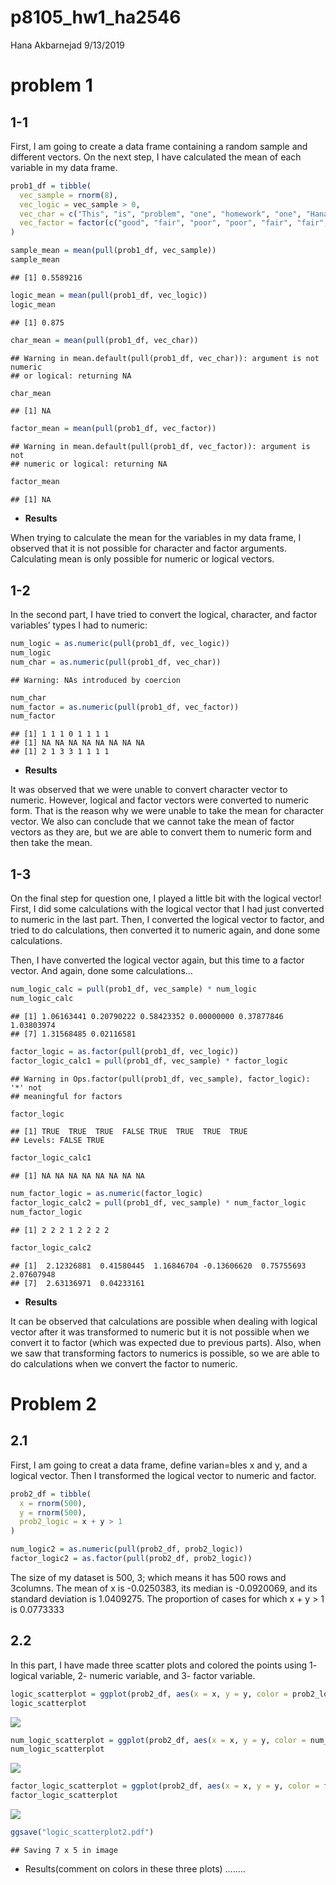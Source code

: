 p8105\_hw1\_ha2546
================
Hana Akbarnejad
9/13/2019

# problem 1

## 1-1

First, I am going to create a data frame containing a random sample and
different vectors. On the next step, I have calculated the mean of each
variable in my data frame.

``` r
prob1_df = tibble(
  vec_sample = rnorm(8),
  vec_logic = vec_sample > 0,
  vec_char = c("This", "is", "problem", "one", "homework", "one", "Hana", "Akbarnejad"),
  vec_factor = factor(c("good", "fair", "poor", "poor", "fair", "fair", "fair", "fair"))
)

sample_mean = mean(pull(prob1_df, vec_sample))
sample_mean
```

    ## [1] 0.5589216

``` r
logic_mean = mean(pull(prob1_df, vec_logic))
logic_mean
```

    ## [1] 0.875

``` r
char_mean = mean(pull(prob1_df, vec_char))
```

    ## Warning in mean.default(pull(prob1_df, vec_char)): argument is not numeric
    ## or logical: returning NA

``` r
char_mean
```

    ## [1] NA

``` r
factor_mean = mean(pull(prob1_df, vec_factor))
```

    ## Warning in mean.default(pull(prob1_df, vec_factor)): argument is not
    ## numeric or logical: returning NA

``` r
factor_mean
```

    ## [1] NA

  - **Results**

When trying to calculate the mean for the variables in my data frame, I
observed that it is not possible for character and factor arguments.
Calculating mean is only possible for numeric or logical vectors.

## 1-2

In the second part, I have tried to convert the logical, character, and
factor variables’ types I had to numeric:

``` r
num_logic = as.numeric(pull(prob1_df, vec_logic))
num_logic
num_char = as.numeric(pull(prob1_df, vec_char))
```

    ## Warning: NAs introduced by coercion

``` r
num_char
num_factor = as.numeric(pull(prob1_df, vec_factor))
num_factor
```

    ## [1] 1 1 1 0 1 1 1 1
    ## [1] NA NA NA NA NA NA NA NA
    ## [1] 2 1 3 3 1 1 1 1

  - **Results**

It was observed that we were unable to convert character vector to
numeric. However, logical and factor vectors were converted to numeric
form. That is the reason why we were unable to take the mean for
character vector. We also can conclude that we cannot take the mean of
factor vectors as they are, but we are able to convert them to numeric
form and then take the mean.

## 1-3

On the final step for question one, I played a little bit with the
logical vector\! First, I did some calculations with the logical vector
that I had just converted to numeric in the last part. Then, I converted
the logical vector to factor, and tried to do calculations, then
converted it to numeric again, and done some calculations.

Then, I have converted the logical vector again, but this time to a
factor vector. And again, done some calculations…

``` r
num_logic_calc = pull(prob1_df, vec_sample) * num_logic
num_logic_calc
```

    ## [1] 1.06163441 0.20790222 0.58423352 0.00000000 0.37877846 1.03803974
    ## [7] 1.31568485 0.02116581

``` r
factor_logic = as.factor(pull(prob1_df, vec_logic))
factor_logic_calc1 = pull(prob1_df, vec_sample) * factor_logic
```

    ## Warning in Ops.factor(pull(prob1_df, vec_sample), factor_logic): '*' not
    ## meaningful for factors

``` r
factor_logic
```

    ## [1] TRUE  TRUE  TRUE  FALSE TRUE  TRUE  TRUE  TRUE 
    ## Levels: FALSE TRUE

``` r
factor_logic_calc1
```

    ## [1] NA NA NA NA NA NA NA NA

``` r
num_factor_logic = as.numeric(factor_logic)
factor_logic_calc2 = pull(prob1_df, vec_sample) * num_factor_logic
num_factor_logic
```

    ## [1] 2 2 2 1 2 2 2 2

``` r
factor_logic_calc2
```

    ## [1]  2.12326881  0.41580445  1.16846704 -0.13606620  0.75755693  2.07607948
    ## [7]  2.63136971  0.04233161

  - **Results**

It can be observed that calculations are possible when dealing with
logical vector after it was transformed to numeric but it is not
possible when we convert it to factor (which was expected due to
previous parts). Also, when we saw that transforming factors to numerics
is possible, so we are able to do calculations when we convert the
factor to numeric.

# Problem 2

## 2.1

First, I am going to creat a data frame, define varian=bles x and y, and
a logical vector. Then I transformed the logical vector to numeric and
factor.

``` r
prob2_df = tibble(
  x = rnorm(500),
  y = rnorm(500),
  prob2_logic = x + y > 1
)

num_logic2 = as.numeric(pull(prob2_df, prob2_logic))
factor_logic2 = as.factor(pull(prob2_df, prob2_logic))
```

The size of my dataset is 500, 3; which means it has 500 rows and
3columns. The mean of x is -0.0250383, its median is -0.0920069, and its
standard deviation is 1.0409275. The proportion of cases for which x + y
\> 1 is 0.0773333

## 2.2

In this part, I have made three scatter plots and colored the points
using 1- logical variable, 2- numeric variable, and 3- factor
variable.

``` r
logic_scatterplot = ggplot(prob2_df, aes(x = x, y = y, color = prob2_logic)) + geom_point()
logic_scatterplot
```

![](p8105_hw1_ha2546_files/figure-gfm/scatter_plots-1.png)<!-- -->

``` r
num_logic_scatterplot = ggplot(prob2_df, aes(x = x, y = y, color = num_logic2)) + geom_point()
num_logic_scatterplot
```

![](p8105_hw1_ha2546_files/figure-gfm/scatter_plots-2.png)<!-- -->

``` r
factor_logic_scatterplot = ggplot(prob2_df, aes(x = x, y = y, color = factor_logic2)) + geom_point()
factor_logic_scatterplot
```

![](p8105_hw1_ha2546_files/figure-gfm/scatter_plots-3.png)<!-- -->

``` r
ggsave("logic_scatterplot2.pdf")
```

    ## Saving 7 x 5 in image

  - Results(comment on colors in these three plots) ……..

